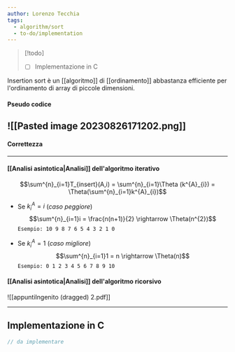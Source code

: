 ```yaml
---
author: Lorenzo Tecchia
tags:
  - algorithm/sort
  - to-do/implementation
---
```

>[!todo] 
>- [ ] Implementazione in C

Insertion sort è un [[algoritmo]]  di [[ordinamento]] abbastanza efficiente per l'ordinamento di array di piccole dimensioni.

#### Pseudo codice
![[Pasted image 20230826171202.png]]
---
#### Correttezza
----
#### [[Analisi asintotica|Analisi]] dell'algoritmo iterativo
$$\sum^{n}_{i=1}T_{insert}(A,i) = \sum^{n}_{i=1}\Theta (k^{A}_{i}) = \Theta(\sum^{n}_{i=1}k^{A}_{i})$$
- Se $k^{A}_{i} = i$ (_caso peggiore_)
	$$\sum^{n}_{i=1}i = \frac{n(n+1)}{2} \rightarrow \Theta(n^{2})$$
	`Esempio: 10 9 8 7 6 5 4 3 2 1 0`

- Se $k^{A}_{i} = 1$ (_caso migliore_)
	$$\sum^{n}_{i=1}1 = n \rightarrow \Theta(n)$$
	`Esempio: 0 1 2 3 4 5 6 7 8 9 10`
#### [[Analisi asintotica|Analisi]] dell'algoritmo ricorsivo
![[appuntiIngenito (dragged) 2.pdf]]

---
## Implementazione in C
```C
// da implementare
```